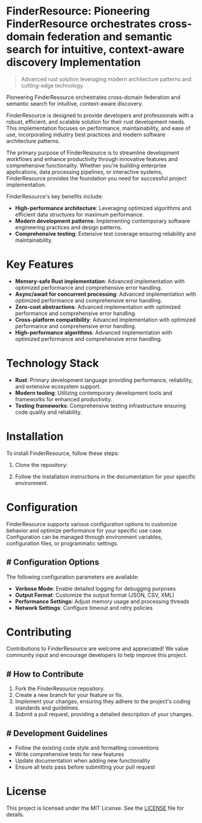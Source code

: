 <!-- fallback_FinderResource_20250805182033_53697 -->

# FinderResource: Pioneering FinderResource orchestrates cross-domain federation and semantic search for intuitive, context-aware discovery Implementation
> Advanced rust solution leveraging modern architecture patterns and cutting-edge technology.

Pioneering FinderResource orchestrates cross-domain federation and semantic search for intuitive, context-aware discovery.

FinderResource is designed to provide developers and professionals with a robust, efficient, and scalable solution for their rust development needs. This implementation focuses on performance, maintainability, and ease of use, incorporating industry best practices and modern software architecture patterns.

The primary purpose of FinderResource is to streamline development workflows and enhance productivity through innovative features and comprehensive functionality. Whether you're building enterprise applications, data processing pipelines, or interactive systems, FinderResource provides the foundation you need for successful project implementation.

FinderResource's key benefits include:

* **High-performance architecture**: Leveraging optimized algorithms and efficient data structures for maximum performance.
* **Modern development patterns**: Implementing contemporary software engineering practices and design patterns.
* **Comprehensive testing**: Extensive test coverage ensuring reliability and maintainability.

# Key Features

* **Memory-safe Rust implementation**: Advanced implementation with optimized performance and comprehensive error handling.
* **Async/await for concurrent processing**: Advanced implementation with optimized performance and comprehensive error handling.
* **Zero-cost abstractions**: Advanced implementation with optimized performance and comprehensive error handling.
* **Cross-platform compatibility**: Advanced implementation with optimized performance and comprehensive error handling.
* **High-performance algorithms**: Advanced implementation with optimized performance and comprehensive error handling.

# Technology Stack

* **Rust**: Primary development language providing performance, reliability, and extensive ecosystem support.
* **Modern tooling**: Utilizing contemporary development tools and frameworks for enhanced productivity.
* **Testing frameworks**: Comprehensive testing infrastructure ensuring code quality and reliability.

# Installation

To install FinderResource, follow these steps:

1. Clone the repository:


2. Follow the installation instructions in the documentation for your specific environment.

# Configuration

FinderResource supports various configuration options to customize behavior and optimize performance for your specific use case. Configuration can be managed through environment variables, configuration files, or programmatic settings.

## # Configuration Options

The following configuration parameters are available:

* **Verbose Mode**: Enable detailed logging for debugging purposes
* **Output Format**: Customize the output format (JSON, CSV, XML)
* **Performance Settings**: Adjust memory usage and processing threads
* **Network Settings**: Configure timeout and retry policies

# Contributing

Contributions to FinderResource are welcome and appreciated! We value community input and encourage developers to help improve this project.

## # How to Contribute

1. Fork the FinderResource repository.
2. Create a new branch for your feature or fix.
3. Implement your changes, ensuring they adhere to the project's coding standards and guidelines.
4. Submit a pull request, providing a detailed description of your changes.

## # Development Guidelines

* Follow the existing code style and formatting conventions
* Write comprehensive tests for new features
* Update documentation when adding new functionality
* Ensure all tests pass before submitting your pull request

# License

This project is licensed under the MIT License. See the [LICENSE](https://github.com/coralnws/FinderResource/blob/main/LICENSE) file for details.
